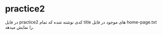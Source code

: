 # practice2
در فایل practice2 کدی نوشته شده که تمام title های موجود در فایل home-page.txt را نمایش میدهد.

